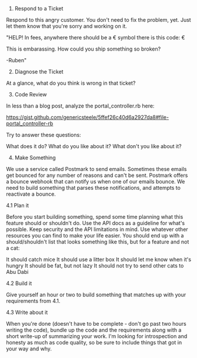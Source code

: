1. Respond to a Ticket

Respond to this angry customer. You don't need to fix the problem, yet. Just let them know that you're sorry and working on it.

"HELP!
In fees, anywhere there should be a € symbol there is this code: &#x20AC;

This is embarassing. How could you ship something so broken?

-Ruben"

2. Diagnose the Ticket

At a glance, what do you think is wrong in that ticket?

3. Code Review

In less than a blog post, analyze the portal_controller.rb here:

https://gist.github.com/genericsteele/5ffef26c40d6a2927da8#file-portal_controller-rb

Try to answer these questions:

What does it do?
What do you like about it?
What don't you like about it?

4. Make Something

We use a service called Postmark to send emails. Sometimes these emails get bounced for any number of reasons and can't be sent. Postmark offers a bounce webhook that can notify us when one of our emails bounce. We need to build something that parses these notifications, and attempts to reactivate a bounce.

4.1 Plan it

Before you start building something, spend some time planning what this feature should or shouldn't do. Use the API docs as a guideline for what's possible. Keep security and the API limitations in mind. Use whatever other resources you can find to make your life easier. You should end up with a should/shouldn't list that looks something like this, but for a feature and not a cat:

It should catch mice
It should use a litter box
It should let me know when it's hungry
It should be fat, but not lazy
It should not try to send other cats to Abu Dabi

4.2 Build it

Give yourself an hour or two to build something that matches up with your requirements from 4.1.

4.3 Write about it

When you're done (doesn't have to be complete - don't go past two hours writing the code), bundle up the code and the requirements along with a short write-up of summarizing your work. I'm looking for introspection and honesty as much as code quality, so be sure to include things that got in your way and why.
